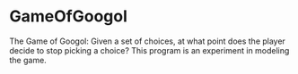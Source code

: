 # GameOfGoogol
The Game of Googol: Given a set of choices, at what point does the player decide to stop picking a choice? This program is an experiment in modeling the game.
